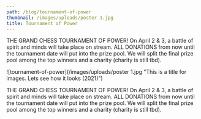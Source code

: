```yaml
---
path: /blog/tournament-of-power
thumbnail: /images/uploads/poster 1.jpg
title: Tournament of Power
---
```

THE GRAND CHESS TOURNAMENT OF POWER! On April 2 & 3, a battle of spirit and minds will take place on stream. ALL DONATIONS from now until the tournament date will put into the prize pool. We will split the final prize pool among the top winners and a charity (charity is still tbd).

![tournament-of-power](/images/uploads/poster 1.jpg "This is a title for images. Lets see how it looks (2021)")

THE GRAND CHESS TOURNAMENT OF POWER! On April 2 & 3, a battle of spirit and minds will take place on stream. ALL DONATIONS from now until the tournament date will put into the prize pool. We will split the final prize pool among the top winners and a charity (charity is still tbd).
